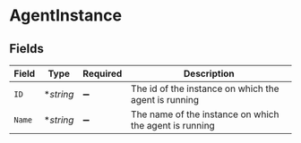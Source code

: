 # AgentInstance


## Fields

| Field                                                  | Type                                                   | Required                                               | Description                                            |
| ------------------------------------------------------ | ------------------------------------------------------ | ------------------------------------------------------ | ------------------------------------------------------ |
| `ID`                                                   | **string*                                              | :heavy_minus_sign:                                     | The id of the instance on which the agent is running   |
| `Name`                                                 | **string*                                              | :heavy_minus_sign:                                     | The name of the instance on which the agent is running |